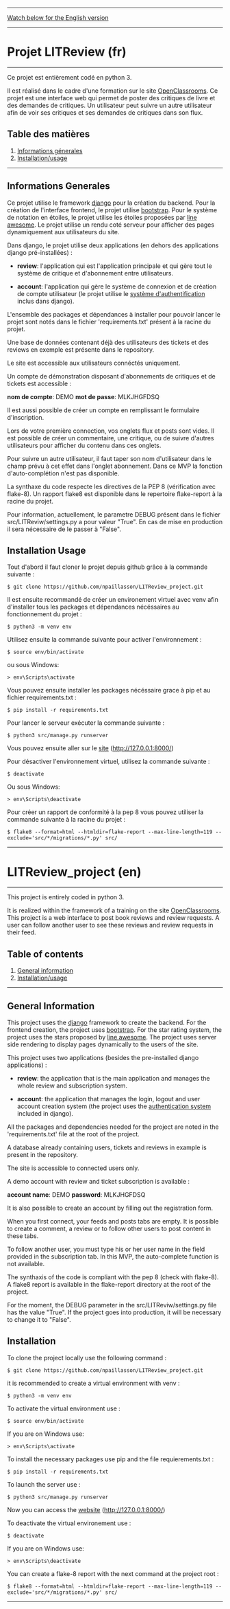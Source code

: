
***
[Watch below for the English version](#LITReview_project-en) 
***

# Projet LITReview (fr)

***

Ce projet est entièrement codé en python 3.

Il est réalisé dans le cadre d'une formation sur le site [OpenClassrooms](https://openclassrooms.com/fr/).
Ce projet est une interface web qui permet de poster des critiques de livre et des demandes de critiques. Un utilisateur peut suivre un autre utilisateur afin de voir ses critiques et ses demandes de critiques dans son flux.

## Table des matières
1. [Informations génerales](#informations-generales)
2. [Installation/usage](#installation-usage)

***

## Informations Generales

Ce projet utilise le framework [django](https://docs.djangoproject.com/fr/3.2/) pour la création du backend. Pour la création de l'interface frontend, le projet utilise [bootstrap](https://getbootstrap.com/docs/5.1/getting-started/introduction/). Pour le système de notation en étoiles, le projet utilise les étoiles proposées par [line awesome](https://icons8.com/line-awesome). Le projet utilise un rendu coté serveur pour afficher des pages dynamiquement aux utilisateurs du site.

Dans django, le projet utilise deux applications (en dehors des applications django pré-installées) :

*	**review**: l'application qui est l'application principale et qui gère tout le système de critique et d'abonnement entre utilisateurs.

*	**account**: l'application qui gère le système de connexion et de création de compte utilisateur (le projet utilise le [système d'authentification](https://docs.djangoproject.com/fr/3.2/topics/auth/) inclus dans django).

L'ensemble des packages et dépendances à installer pour pouvoir lancer le projet sont notés dans le fichier 'requirements.txt' présent à la racine du projet.

Une base de données contenant déjà des utilisateurs des tickets et des reviews en exemple est présente dans le repository. 

Le site est accessible aux utilisateurs connéctés uniquement.

Un compte de démonstration disposant d'abonnements de critiques et de tickets est accessible :

**nom de compte**: DEMO 
**mot de passe**: MLKJHGFDSQ

Il est aussi possible de créer un compte en remplissant le formulaire d'inscription.

Lors de votre première connection, vos onglets flux et posts sont vides. Il est possible de créer un commentaire, une critique, ou de suivre d'autres utilisateurs pour afficher du contenu dans ces onglets.

Pour suivre un autre utilisateur, il faut taper son nom d'utilisateur dans le champ prévu à cet effet dans l'onglet abonnement. Dans ce MVP la fonction d'auto-complétion n'est pas disponible.

La synthaxe du code respecte les directives de la PEP 8 (vérification avec flake-8). Un rapport flake8 est disponible dans le repertoire flake-report à la racine du projet.

Pour information, actuellement, le parametre DEBUG présent dans le fichier src/LITReviw/settings.py a pour valeur "True". En cas de mise en production il sera nécessaire de le passer à "False".

## Installation Usage

Tout d'abord il faut cloner le projet depuis github grâce à la commande suivante :

```
$ git clone https://github.com/npaillasson/LITReview_project.git
```

Il est ensuite recommandé de créer un environement virtuel avec venv afin d'installer tous les packages et dépendances nécéssaires au fonctionnement du projet :

```
$ python3 -m venv env
```

Utilisez ensuite la commande suivante pour activer l'environnement :
```
$ source env/bin/activate
```

ou sous Windows:
```
> env\Scripts\activate
```

Vous pouvez ensuite installer les packages nécéssaire grace à pip et au fichier requirements.txt :
```
$ pip install -r requirements.txt
```

Pour lancer le serveur exécuter la commande suivante :
```
$ python3 src/manage.py runserver
```

Vous pouvez ensuite aller sur le [site](http://127.0.0.1:8000/) (http://127.0.0.1:8000/)

Pour désactiver l'environnement virtuel, utilisez la commande suivante :
```
$ deactivate
```

Ou sous Windows:
```
> env\Scripts\deactivate
```

Pour créer un rapport de conformité à la pep 8 vous pouvez utiliser la commande suivante à la racine du projet :

```
$ flake8 --format=html --htmldir=flake-report --max-line-length=119 --exclude='src/*/migrations/*.py' src/
```
***
# LITReview_project (en)
***
This project is entirely coded in python 3.

It is realized within the framework of a training on the site [OpenClassrooms](https://openclassrooms.com/fr/).
This project is a web interface to post book reviews and review requests. A user can follow another user to see these reviews and review requests in their feed.


## Table of contents
1. [General information](#general-information)
2. [Installation/usage](#installation)

***

## General Information

This project uses the [django](https://docs.djangoproject.com/en/3.2/) framework to create the backend. For the frontend creation, the project uses [bootstrap](https://getbootstrap.com/docs/5.1/getting-started/introduction/). For the star rating system, the project uses the stars proposed by [line awesome](https://icons8.com/line-awesome). The project uses server side rendering to display pages dynamically to the users of the site.

This project uses two applications (besides the pre-installed django applications) :

* **review**: the application that is the main application and manages the whole review and subscription system.

* **account**: the application that manages the login, logout and user account creation system (the project uses the [authentication system](https://docs.djangoproject.com/en/3.2/topics/auth/) included in django).

All the packages and dependencies needed for the project are noted in the 'requirements.txt' file at the root of the project.

A database already containing users, tickets and reviews in example is present in the repository. 

The site is accessible to connected users only.

A demo account with review and ticket subscription is available :

**account name**: DEMO 
**password**: MLKJHGFDSQ

It is also possible to create an account by filling out the registration form.

When you first connect, your feeds and posts tabs are empty. It is possible to create a comment, a review or to follow other users to post content in these tabs.

To follow another user, you must type his or her user name in the field provided in the subscription tab. In this MVP, the auto-complete function is not available.

The synthaxis of the code is compliant with the pep 8 (check with flake-8). A flake8 report is available in the flake-report directory at the root of the project.

For the moment, the DEBUG parameter in the src/LITReviw/settings.py file has the value "True". If the project goes into production, it will be necessary to change it to "False".

## Installation

To clone the project locally use the following command :

```
$ git clone https://github.com/npaillasson/LITReview_project.git
```

it is recommended to create a virtual environment with venv :

```
$ python3 -m venv env
```

To activate the virtual environment use :
```
$ source env/bin/activate
```

If you are on Windows use:
```
> env\Scripts\activate
```

To install the necessary packages use pip and the file requierements.txt :
```
$ pip install -r requirements.txt
```

To launch the server use :
```
$ python3 src/manage.py runserver
```

Now you can access the [website](http://127.0.0.1:8000/) (http://127.0.0.1:8000/)

To deactivate the virtual environement use :
```
$ deactivate
```

If you are on Windows use:
```
> env\Scripts\deactivate
```

You can create a flake-8 report with the next command at the project root :

```
$ flake8 --format=html --htmldir=flake-report --max-line-length=119 --exclude='src/*/migrations/*.py' src/
```

****